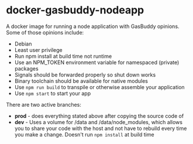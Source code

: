 # docker-gasbuddy-nodeapp
A docker image for running a node application with GasBuddy opinions. Some of those opinions include:

* Debian
* Least user privilege
* Run npm install at build time not runtime
* Use an NPM_TOKEN environment variable for namespaced (private) packages
* Signals should be forwarded properly so shut down works
* Binary toolchain should be available for native modules
* Use ```npm run build``` to transpile or otherwise assemble your application
* Use ```npm start``` to start your app

There are two active branches:

* **prod** - does everything stated above after copying the source code of
* **dev** - Uses a volume for /data and /data/node_modules, which allows you to share your code with the host and not have to rebuild every time you make a change. Doesn't run ```npm install``` at build time
